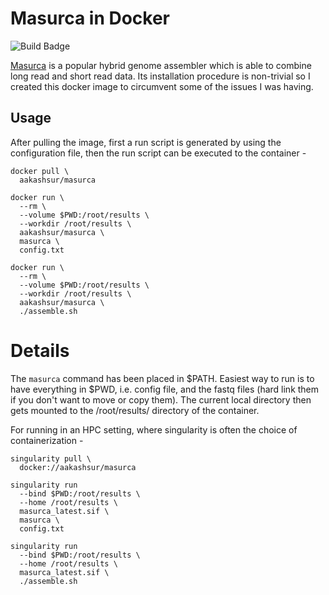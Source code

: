 # Masurca in Docker
![Build Badge](https://github.com/aakashsur/docker-masurca/actions/workflows/continuous-integration.yml/badge.svg)

[Masurca](https://github.com/alekseyzimin/masurca) is a popular hybrid genome assembler which is able to combine long read and short read data. Its installation procedure is non-trivial so I created this docker image to circumvent some of the issues I was having. 

## Usage
After pulling the image, first a run script is generated by using the configuration file, then the run script can be executed to the container - 

```
docker pull \
  aakashsur/masurca
  
docker run \
  --rm \
  --volume $PWD:/root/results \
  --workdir /root/results \
  aakashsur/masurca \
  masurca \
  config.txt
  
docker run \
  --rm \
  --volume $PWD:/root/results \
  --workdir /root/results \
  aakashsur/masurca \
  ./assemble.sh
```

# Details

The `masurca` command has been placed in $PATH. Easiest way to run is to have everything in $PWD, i.e. config file, and the fastq files (hard link them if you don't want to move or copy them). The current local directory then gets mounted to the /root/results/ directory of the container. 

For running in an HPC setting, where singularity is often the choice of containerization - 

```
singularity pull \
  docker://aakashsur/masurca
  
singularity run 
  --bind $PWD:/root/results \
  --home /root/results \
  masurca_latest.sif \
  masurca \
  config.txt
  
singularity run 
  --bind $PWD:/root/results \
  --home /root/results \
  masurca_latest.sif \
  ./assemble.sh
```
